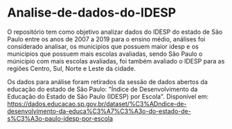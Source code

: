 # Analise-de-dados-do-IDESP

O repositório tem como objetivo analizar dados do IDESP do estado de São Paulo entre os anos de 2007 a 2019 para o ensino médio, análises foi considerado analisar, os municipios que possuem maior idesp e os municipios que possuem mais escolas avaliadas, sendo São Paulo o múnicipio com mais escolas avaliadas, foi também avaliado o IDESP para as regiões Centro, Sul, Norte e Leste da cidade.

Os dados para análise foram retirados da sessão de dados abertos da educação do estado de São Paulo: "Índice de Desenvolvimento da Educação do Estado de São Paulo (IDESP) por Escola". Disponível em: <https://dados.educacao.sp.gov.br/dataset/%C3%ADndice-de-desenvolvimento-da-educa%C3%A7%C3%A3o-do-estado-de-s%C3%A3o-paulo-idesp-por-escola> 
